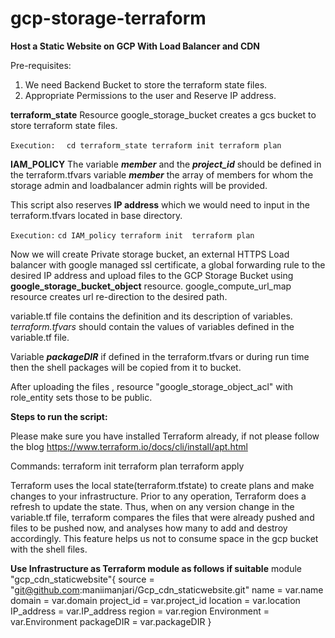 # gcp-storage-terraform
**Host a Static Website on GCP With Load Balancer and CDN**

Pre-requisites:
1. We need Backend Bucket to store the terraform state files.
2. Appropriate Permissions to the user and Reserve IP address.

**terraform_state**
Resource google_storage_bucket creates a gcs bucket to store terraform state files.

`Execution:  `
    `cd terraform_state
    terraform init
    terraform plan`

**IAM_POLICY**
The variable _**member**_ and the _**project_id**_ should be defined in the terraform.tfvars 
variable  _**member**_  the array of members for whom the storage admin and loadbalancer admin rights will be provided.

This script also reserves **IP address** which we would need to input in the terraform.tfvars located in base directory. 

`Execution:`
 `cd IAM_policy
 terraform init 
 terraform plan`

Now we will create Private storage bucket, an external HTTPS Load balancer with google managed ssl certificate, a global forwarding rule to the desired IP address and upload files to the GCP Storage Bucket using **google_storage_bucket_object** resource.
google_compute_url_map resource creates url re-direction to the desired path.

variable.tf file contains the definition and its description of variables. _terraform.tfvars_ should contain the values of variables defined in the variable.tf file.  

Variable _**packageDIR**_ if defined in the terraform.tfvars or during run time then the shell packages will be copied from it to bucket.

After uploading the files , resource "google_storage_object_acl" with role_entity sets those to be public. 

**Steps to run the script:**

Please make sure  you have installed Terraform already, if not please follow the blog https://www.terraform.io/docs/cli/install/apt.html

Commands:
    terraform init <to initialise and load required plugins.>
    terraform plan <to display the execution plan.>
    terraform apply <execute the pre-determined set of actions generated by a terraform plan.>
 
Terraform uses the local state(terraform.tfstate) to create plans and make changes to your infrastructure. Prior to any operation, Terraform does a refresh to update the state.
Thus, when on any version change in the variable.tf file, terraform compares the files that were already pushed and files to be pushed now, and analyses how many to add and destroy accordingly.
This feature helps us not to consume space in the gcp bucket with the shell files.


**Use Infrastructure as Terraform module as follows if suitable**
module "gcp_cdn_staticwebsite"{
source = "git@github.com:maniimanjari/Gcp_cdn_staticwebsite.git"
name = var.name
domain = var.domain
project_id = var.project_id
location = var.location
IP_address = var.IP_address
region = var.region
Environment = var.Environment
packageDIR = var.packageDIR
}